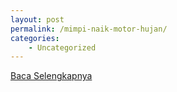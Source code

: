 ```yaml
---
layout: post
permalink: /mimpi-naik-motor-hujan/
categories:
    - Uncategorized
---
```


[Baca Selengkapnya](/01)